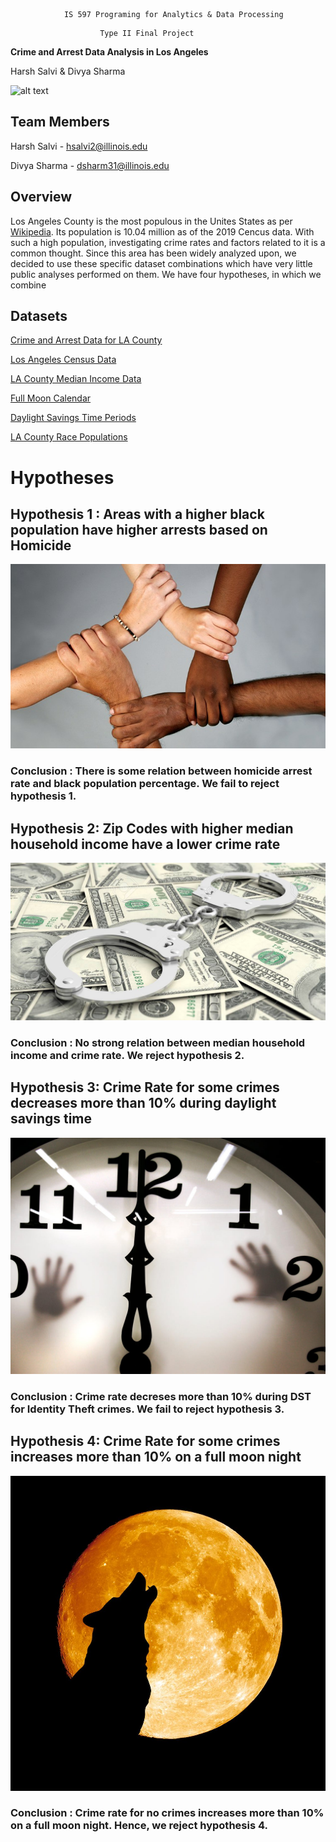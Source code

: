 
<p align="center">

				IS 597 Programing for Analytics & Data Processing

</p>

<p align="center">

                        Type II Final Project

</p>

<p align="center">

**Crime and Arrest Data Analysis in Los Angeles**

</p>

<p align="center">

Harsh Salvi & Divya Sharma

</p>

![alt text](https://ca-times.brightspotcdn.com/dims4/default/19db5e3/2147483647/strip/true/crop/3751x2407+0+0/resize/840x539!/quality/90/?url=https%3A%2F%2Fcalifornia-times-brightspot.s3.amazonaws.com%2Fbe%2F8f%2Fc89aab314076b84ea3544039311a%2Fla-photos-1staff-460618-lme-triple-shooting01-als.JPG)

## Team Members

Harsh Salvi - hsalvi2@illinois.edu 

Divya Sharma - dsharm31@illinois.edu

## Overview

Los Angeles County is the most populous in the Unites States as per [Wikipedia](https://en.wikipedia.org/wiki/Los_Angeles_County,_California). Its population is 10.04 million as of the 2019 Cencus data. With such a high population, investigating crime rates and factors related to it is a common thought. Since this area has been widely analyzed upon, we decided to use these specific dataset combinations which have very little public analyses performed on them. We have four hypotheses, in which we combine

## Datasets

[Crime and Arrest Data for LA County](https://www.kaggle.com/cityofLA/los-angeles-crime-arrest-data?select=crime-data-from-2010-to-present.csv)

[Los Angeles Census Data](https://www.kaggle.com/cityofLA/los-angeles-census-data)

[LA County Median Income Data](http://www.laalmanac.com/employment/em12c.php)

[Full Moon Calendar](https://www.kaggle.com/lsind18/full-moon-calendar-1900-2050)

[Daylight Savings Time Periods](https://en.wikipedia.org/wiki/Daylight_saving_time_in_the_United_States)

[LA County Race Populations](https://datausa.io/api/data?Geography=05000US06037&drilldowns=Race,Ethnicity&measures=Hispanic%20Population,Hispanic%20Population%20Moe)

# Hypotheses

## Hypothesis 1 : Areas with a higher black population have higher arrests based on Homicide

<p align="center">

<img src="https://github.com/harsh-bat/2021_Spring_finals/blob/main/races.jpg">

</p>

### Conclusion : There is some relation between homicide arrest rate and black population percentage. We fail to reject hypothesis 1.

## Hypothesis 2: Zip Codes with higher median household income have a lower crime rate

<p align="center">

<img src="https://github.com/harsh-bat/2021_Spring_finals/blob/main/income.jpg">

</p>

### Conclusion : No strong relation between median household income and crime rate. We reject hypothesis 2.

## Hypothesis 3: Crime Rate for some crimes decreases more than 10% during daylight savings time

<p align="center">

<img src="https://github.com/harsh-bat/2021_Spring_finals/blob/main/daylight.jfif">

</p>

### Conclusion : Crime rate decreses more than 10% during DST for Identity Theft crimes. We fail to reject hypothesis 3.

## Hypothesis 4: Crime Rate for some crimes increases more than 10% on a full moon night

<p align="center">

<img src="https://github.com/harsh-bat/2021_Spring_finals/blob/main/fullmoon.jpg">

</p>

### Conclusion : Crime rate for no crimes increases more than 10% on a full moon night. Hence, we reject hypothesis 4.